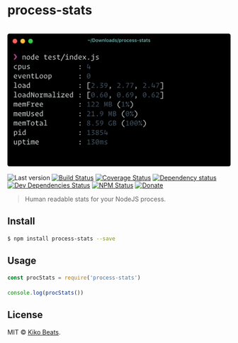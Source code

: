 # process-stats

<p align="center">
  <br>
  <img src="demo.png" alt="process-stats" width=650>
  <br>
</p>

![Last version](https://img.shields.io/github/tag/Kikobeats/process-stats.svg?style=flat-square)
[![Build Status](https://img.shields.io/travis/Kikobeats/process-stats/master.svg?style=flat-square)](https://travis-ci.org/Kikobeats/process-stats)
[![Coverage Status](https://img.shields.io/coveralls/Kikobeats/process-stats.svg?style=flat-square)](https://coveralls.io/github/Kikobeats/process-stats)
[![Dependency status](https://img.shields.io/david/Kikobeats/process-stats.svg?style=flat-square)](https://david-dm.org/Kikobeats/process-stats)
[![Dev Dependencies Status](https://img.shields.io/david/dev/Kikobeats/process-stats.svg?style=flat-square)](https://david-dm.org/Kikobeats/process-stats#info=devDependencies)
[![NPM Status](https://img.shields.io/npm/dm/process-stats.svg?style=flat-square)](https://www.npmjs.org/package/process-stats)
[![Donate](https://img.shields.io/badge/donate-paypal-blue.svg?style=flat-square)](https://paypal.me/Kikobeats)

> Human readable stats for your NodeJS process.

## Install

```bash
$ npm install process-stats --save
```

## Usage

```js
const procStats = require('process-stats')

console.log(procStats())
```

## License

MIT © [Kiko Beats](https://github.com/Kikobeats).
